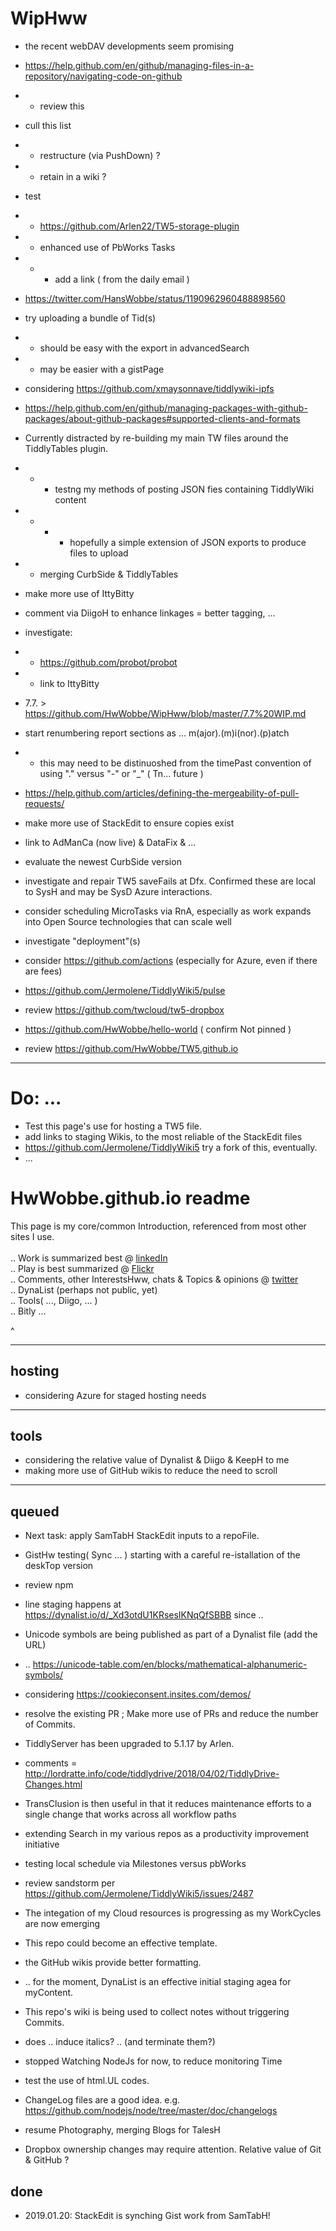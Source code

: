 # WipHww

* the recent webDAV developments seem promising
* https://help.github.com/en/github/managing-files-in-a-repository/navigating-code-on-github
* * review this
* cull this list
* * restructure (via PushDown) ?
* * retain in a wiki ?
* test
* * https://github.com/Arlen22/TW5-storage-plugin
* * enhanced use of PbWorks Tasks
* * * add a link ( from the daily email )
* https://twitter.com/HansWobbe/status/1190962960488898560
* try uploading a bundle of Tid(s)
* * should be easy with the export in advancedSearch
* * may be easier with a gistPage
* considering https://github.com/xmaysonnave/tiddlywiki-ipfs
* https://help.github.com/en/github/managing-packages-with-github-packages/about-github-packages#supported-clients-and-formats
* Currently distracted by re-building my main TW files around the TiddlyTables plugin.
* * * testng my methods of posting JSON fies containing TiddlyWiki content
* * * * hopefully a simple extension of JSON exports to produce files to upload
* * merging CurbSide & TiddlyTables
* make more use of IttyBitty
* comment via DiigoH to enhance linkages = better tagging, ...

* investigate:
* * https://github.com/probot/probot
* * link to IttyBitty
* 7.7. > https://github.com/HwWobbe/WipHww/blob/master/7.7%20WIP.md
* start renumbering report sections as ... m(ajor).(m)i(nor).(p)atch
* * this may need to be distinuoshed from the timePast convention of using "." versus "-" or "_" ( Tn... future )
* https://help.github.com/articles/defining-the-mergeability-of-pull-requests/
* make more use of StackEdit to ensure copies exist
* link to AdManCa (now live) & DataFix & ...
* evaluate the newest CurbSide version
* investigate and repair TW5 saveFails at Dfx. Confirmed these are local to SysH and may be SysD Azure interactions.
* consider scheduling MicroTasks via RnA, especially as work expands into Open Source technologies that can scale well
* investigate "deployment"(s)
* consider https://github.com/actions (especially for Azure, even if there are fees)
* https://github.com/Jermolene/TiddlyWiki5/pulse
* review https://github.com/twcloud/tw5-dropbox
* https://github.com/HwWobbe/hello-world ( confirm Not pinned )
* review https://github.com/HwWobbe/TW5.github.io

<hr>

# Do: ...
* Test this page's use for hosting a TW5 file.
* add links to staging Wikis, to the most reliable of the StackEdit files
* https://github.com/Jermolene/TiddlyWiki5 try a fork of this, eventually.
* ...

# HwWobbe.github.io readme
This page is my core/common Introduction, referenced from most other sites I use.<br>
<br> .. Work is summarized best @ <a href="https://www.linkedin.com/in/hans-wobbe-37634a/">linkedIn</a>
<br> .. Play is best summarized @ <a href="https://www.flickr.com/people/hwo/">Flickr</a>
<br> .. Comments, other InterestsHww, chats & Topics & opinions @ <a href="https://twitter.com/HansWobbe">twitter</a>
<br> .. DynaList (perhaps not public, yet)
<br> .. Tools( ..., Diigo, ... )
<br> .. Bitly ...

^


<hr>

## hosting
* considering Azure for staged hosting needs

<hr>

## tools
* considering the relative value of Dynalist & Diigo & KeepH to me
* making more use of GitHub wikis to reduce the need to scroll

<hr>

## queued
* Next task: apply SamTabH StackEdit inputs to a repoFile.
* GistHw testing( Sync ... ) starting with a careful re-istallation of the deskTop version
* review npm

* line staging happens at https://dynalist.io/d/_Xd3otdU1KRsesIKNqQfSBBB since ..
* Unicode symbols are being published as part of a Dynalist file (add the URL)
* .. https://unicode-table.com/en/blocks/mathematical-alphanumeric-symbols/

* considering https://cookieconsent.insites.com/demos/

* resolve the existing PR ; Make more use of PRs and reduce the number of Commits.
* TiddlyServer has been upgraded to 5.1.17 by Arlen.
* comments = http://lordratte.info/code/tiddlydrive/2018/04/02/TiddlyDrive-Changes.html
* TransClusion is then useful in that it reduces maintenance efforts to a single change that works across all workflow paths
* extending Search in my various repos as a productivity improvement initiative
* testing local schedule via Milestones versus pbWorks
* review sandstorm per https://github.com/Jermolene/TiddlyWiki5/issues/2487
* The integation of my Cloud resources is progressing as my WorkCycles are now emerging
* This repo could become an effective template.
* the GitHub wikis provide better formatting.
* .. for the moment, DynaList is an effective initial staging agea for myContent.
* This repo's wiki is being used to collect notes without triggering Commits.
* does .. induce italics? .. (and terminate them?)
* stopped Watching NodeJs for now, to reduce monitoring Time
* test the use of html.UL codes.
* ChangeLog files are a good idea.  e.g. https://github.com/nodejs/node/tree/master/doc/changelogs
* resume Photography, merging Blogs for TalesH
* Dropbox ownership changes may require attention.  Relative value of Git & GitHub ?

## done
* 2019.01.20: StackEdit is synching Gist work from SamTabH!
